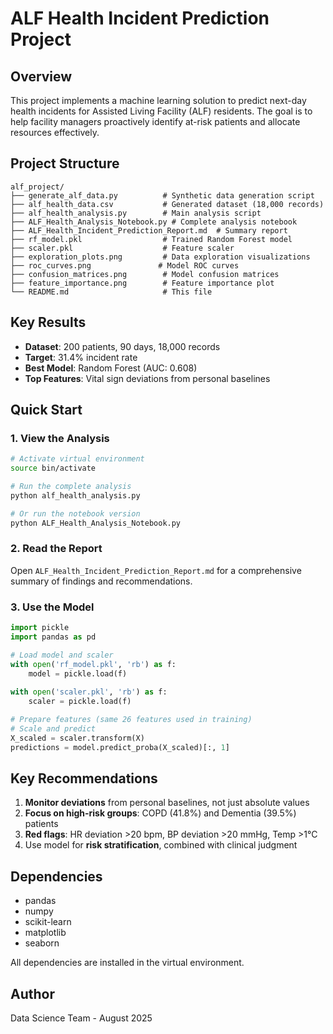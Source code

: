 # ALF Health Incident Prediction Project

## Overview
This project implements a machine learning solution to predict next-day health incidents for Assisted Living Facility (ALF) residents. The goal is to help facility managers proactively identify at-risk patients and allocate resources effectively.

## Project Structure
```
alf_project/
├── generate_alf_data.py          # Synthetic data generation script
├── alf_health_data.csv           # Generated dataset (18,000 records)
├── alf_health_analysis.py        # Main analysis script
├── ALF_Health_Analysis_Notebook.py # Complete analysis notebook
├── ALF_Health_Incident_Prediction_Report.md  # Summary report
├── rf_model.pkl                  # Trained Random Forest model
├── scaler.pkl                    # Feature scaler
├── exploration_plots.png         # Data exploration visualizations
├── roc_curves.png               # Model ROC curves
├── confusion_matrices.png        # Model confusion matrices
├── feature_importance.png        # Feature importance plot
└── README.md                     # This file
```

## Key Results
- **Dataset**: 200 patients, 90 days, 18,000 records
- **Target**: 31.4% incident rate
- **Best Model**: Random Forest (AUC: 0.608)
- **Top Features**: Vital sign deviations from personal baselines

## Quick Start

### 1. View the Analysis
```bash
# Activate virtual environment
source bin/activate

# Run the complete analysis
python alf_health_analysis.py

# Or run the notebook version
python ALF_Health_Analysis_Notebook.py
```

### 2. Read the Report
Open `ALF_Health_Incident_Prediction_Report.md` for a comprehensive summary of findings and recommendations.

### 3. Use the Model
```python
import pickle
import pandas as pd

# Load model and scaler
with open('rf_model.pkl', 'rb') as f:
    model = pickle.load(f)
    
with open('scaler.pkl', 'rb') as f:
    scaler = pickle.load(f)

# Prepare features (same 26 features used in training)
# Scale and predict
X_scaled = scaler.transform(X)
predictions = model.predict_proba(X_scaled)[:, 1]
```

## Key Recommendations
1. **Monitor deviations** from personal baselines, not just absolute values
2. **Focus on high-risk groups**: COPD (41.8%) and Dementia (39.5%) patients
3. **Red flags**: HR deviation >20 bpm, BP deviation >20 mmHg, Temp >1°C
4. Use model for **risk stratification**, combined with clinical judgment

## Dependencies
- pandas
- numpy
- scikit-learn
- matplotlib
- seaborn

All dependencies are installed in the virtual environment.

## Author
Data Science Team - August 2025